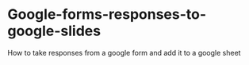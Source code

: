 # Google-forms-responses-to-google-slides
How to take responses from a google form and add it to a google sheet
